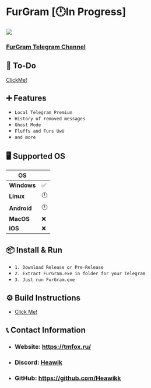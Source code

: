 # FurGram [🕛In Progress]
![](https://i.imgur.com/J9oUQI6.png)
### [FurGram Telegram Channel](https://t.me/furgramuwu)

## 📃 To-Do
[ClickMe!](https://github.com/users/Heawikk/projects/3)

## ➕ Features
* `Local Telegram Premium`
* `History of removed messages`
* `Ghost Mode`
* `Fluffs and Furs UwU`
* `and more`

## 🖥️ Supported OS
|**OS**||
|---------------|-------------|
|**Windows**|✅|
|**Linux**|🕛|
|**Android**|🕛|
|**MacOS**|❌|
|**iOS**|❌|

## 📦 Install & Run
* `1. Download Release or Pre-Release`
* `2. Extract FurGram.exe in folder for your Telegram`
* `3. Just run FurGram.exe`

## ⚙️ Build Instructions
* [Click Me!](https://github.com/telegramdesktop/tdesktop/blob/dev/docs/building-win-x64.md)

## 📞 Contact Information
* ### Website: https://tmfox.ru/
* ### Discord: [Heawik](https://discord.com/users/848052452908597250)
* ### GitHub: https://github.com/Heawikk
